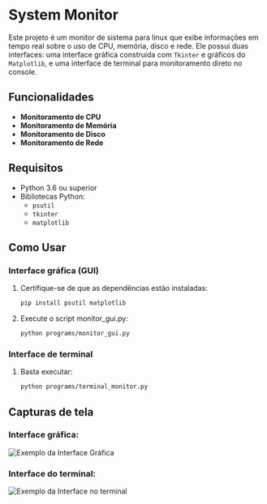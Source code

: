 # System Monitor

Este projeto é um monitor de sistema para linux que exibe informações em tempo real sobre o uso de CPU, memória, disco e rede. Ele possui duas interfaces: uma interface gráfica construída com `Tkinter` e gráficos do `Matplotlib`, e uma interface de terminal para monitoramento direto no console.

## Funcionalidades

- **Monitoramento de CPU**
- **Monitoramento de Memória**
- **Monitoramento de Disco**
- **Monitoramento de Rede**

## Requisitos

- Python 3.6 ou superior
- Bibliotecas Python:
  - `psutil`
  - `tkinter`
  - `matplotlib`

## Como Usar

### Interface gráfica (GUI)

1. Certifique-se de que as dependências estão instaladas:
   ```bash
   pip install psutil matplotlib
2. Execute o script monitor_gui.py:
    ```bash
    python programs/monitor_gui.py
### Interface de terminal

1. Basta executar:
    ```bash
    python programs/terminal_monitor.py
## Capturas de tela

### Interface gráfica:

<img alt="Exemplo da Interface Gráfica" src="./imgs/system_monitor_gui.png">

### Interface do terminal:

<img alt="Exemplo da Interface no terminal" src="./imgs/system_monitor_terminal.png">

